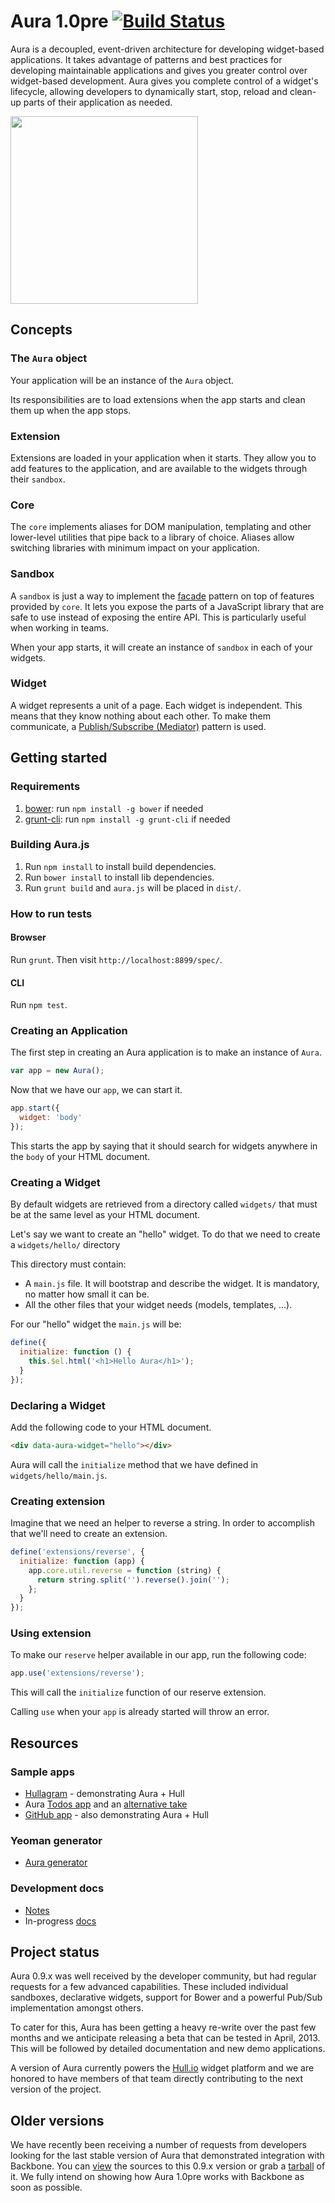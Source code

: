 # Aura 1.0pre [![Build Status](https://travis-ci.org/aurajs/aura.png?branch=master)](https://travis-ci.org/aurajs/aura)

Aura is a decoupled, event-driven architecture for developing widget-based applications. It takes advantage of patterns and best practices for developing maintainable applications and gives you greater control over widget-based development. Aura gives you complete control of a widget's lifecycle, allowing developers to dynamically start, stop, reload and clean-up parts of their application as needed.

<img src="https://raw.github.com/hull/aura-identity/master/logo/export/halo.png" width="300px"/>

## Concepts

### The `Aura` object

Your application will be an instance of the `Aura` object.

Its responsibilities are to load extensions when the app starts and clean them up when the app stops.

### Extension

Extensions are loaded in your application when it starts. They allow you to add features to the application, and are available to the widgets through their `sandbox`.

### Core

The `core` implements aliases for DOM manipulation, templating and other lower-level utilities that pipe back to a library of choice. Aliases allow switching libraries with minimum impact on your application.

### Sandbox

A `sandbox` is just a way to implement the [facade](http://addyosmani.com/resources/essentialjsdesignpatterns/book/#facadepatternjavascript) pattern on top of features provided by `core`. It lets you expose the parts of a JavaScript library that are safe to use instead of exposing the entire API. This is particularly useful when working in teams.

When your app starts, it will create an instance of `sandbox` in each of your widgets.

### Widget

A widget represents a unit of a page. Each widget is independent.
This means that they know nothing about each other. To make them communicate, a [Publish/Subscribe (Mediator)](http://addyosmani.com/resources/essentialjsdesignpatterns/book/#mediatorpatternjavascript) pattern is used.


## Getting started

### Requirements

1. [bower](http://twitter.github.com/bower/): run `npm install -g bower` if needed
2. [grunt-cli](https://github.com/gruntjs/grunt-cli): run `npm install -g grunt-cli` if needed

### Building Aura.js

1. Run `npm install` to install build dependencies.
2. Run `bower install` to install lib dependencies.
3. Run `grunt build` and `aura.js` will be placed in `dist/`.

### How to run tests

#### Browser

Run `grunt`. Then visit `http://localhost:8899/spec/`.

#### CLI

Run `npm test`.

### Creating an Application

The first step in creating an Aura application is to make an instance of `Aura`.

```js
var app = new Aura();
```

Now that we have our `app`, we can start it.

```js
app.start({
  widget: 'body'
});
```

This starts the app by saying that it should search for widgets anywhere in the `body` of your HTML document.

### Creating a Widget

By default widgets are retrieved from a directory called `widgets/` that must be at the same level as your HTML document.

Let's say we want to create an "hello" widget. To do that we need to create a `widgets/hello/` directory

This directory must contain:

- A `main.js` file. It will bootstrap and describe the widget. It is mandatory, no matter how small it can be.
- All the other files that your widget needs (models, templates, …).

For our "hello" widget the `main.js` will be:

```js
define({
  initialize: function () {
    this.$el.html('<h1>Hello Aura</h1>');
  }
});
```

### Declaring a Widget

Add the following code to your HTML document.

```html
<div data-aura-widget="hello"></div>
```

Aura will call the `initialize` method that we have defined in `widgets/hello/main.js`.

### Creating extension

Imagine that we need an helper to reverse a string. In order to accomplish that we'll need to create an extension.

```js
define('extensions/reverse', {
  initialize: function (app) {
    app.core.util.reverse = function (string) {
      return string.split('').reverse().join('');
    };
  }
});
```

### Using extension

To make our `reserve` helper available in our app, run the following code:

```js
app.use('extensions/reverse');
```

This will call the `initialize` function of our reserve extension.

Calling `use` when your `app` is already started will throw an error.

## Resources

### Sample apps

* [Hullagram](https://github.com/hull/hullagram) - demonstrating Aura + Hull
* Aura [Todos app](https://github.com/sbellity/aura-todos/) and an [alternative take](https://github.com/alexanderbeletsky/todomvc-aura)
* [GitHub app](https://github.com/hull/Github-Mobile/tree/with-hull) - also demonstrating Aura + Hull

### Yeoman generator

* [Aura generator](https://github.com/yeoman-aura/generator-aura)

### Development docs

* [Notes](https://github.com/aurajs/aura/tree/master/notes)
* In-progress [docs](http://tony.github.com/aura-docs/index.html)

## Project status

Aura 0.9.x was well received by the developer community, but had regular requests for a few advanced capabilities. These included individual sandboxes, declarative widgets, support for Bower and a powerful Pub/Sub implementation amongst others.

To cater for this, Aura has been getting a heavy re-write over the past few months and we anticipate releasing a beta that can be tested in April, 2013. This will be followed by detailed documentation and new demo applications.

A version of Aura currently powers the [Hull.io](http://hull.io) widget platform and we are honored to have members of that team directly contributing to the next version of the project.

## Older versions

We have recently been receiving a number of requests from developers looking for the last stable version of Aura
that demonstrated integration with Backbone. You can [view](https://github.com/aurajs/aura/tree/pre-express-lib-updates)
the sources to this 0.9.x version or grab a [tarball](https://github.com/aurajs/aura/archive/pre-express-lib-updates.tar.gz) of it.
We fully intend on showing how Aura 1.0pre works with Backbone as soon as possible.
